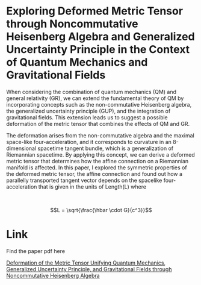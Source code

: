 # Exploring Deformed Metric Tensor through Noncommutative Heisenberg Algebra and Generalized Uncertainty Principle in the Context of Quantum Mechanics and Gravitational Fields #



When considering the combination of quantum mechanics (QM) and general relativity (GR), 
we can extend the fundamental theory of QM by incorporating concepts such as the non-commutative 
Heisenberg algebra, the generalized uncertainty principle (GUP), and the integration of gravitational fields. 
This extension leads us to suggest a possible deformation of the metric tensor that combines the effects of QM and GR.

The deformation arises from the non-commutative algebra and the maximal space-like four-acceleration, and 
it corresponds to curvature in an 8-dimensional spacetime tangent bundle, which is a generalization of 
Riemannian spacetime. By applying this concept, we can derive a deformed metric tensor that determines how the affine connection on a Riemannian manifold is affected.
In this paper, I explored the symmetric properties of the deformed metric tensor, 
the affine connection and found out how a parallelly transported tangent vector depends on the spacelike 
four-acceleration that is given in the units of Length(L)
where 


<br>



$$L = \sqrt{\frac{\hbar \cdot G}{c^3}}$$



# Link #

Find the paper pdf here

[Deformation of  the Metric Tensor Unifying Quantum Mechanics, Generalized Uncertainty Principle, and Gravitational Fields through Noncommutative Heisenberg Algebra](https://drive.google.com/file/d/16BknTAIqC_V6bRiYo3bjeHHkRjSDV3II/view?usp=sharing)
